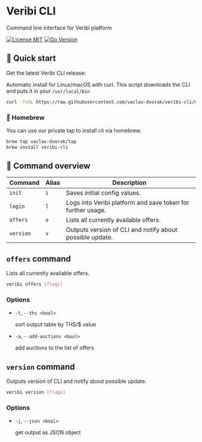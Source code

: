 # Veribi CLI

Command line interface for Veribi platform

[![License MIT](https://img.shields.io/badge/license-MIT-blue.svg?style=flat-square)](/LICENSE)
[![Go Version](https://img.shields.io/github/go-mod/go-version/vaclav-dvorak/veribi-cli.svg?style=flat-square)](go.mod)

## 🚀 Quick start

Get the latest Veribi CLI release:

Automatic install for Linux/macOS with curl. This script downloads the CLI and puts it in your `/usr/local/bin`

```sh
curl -fsSL https://raw.githubusercontent.com/vaclav-dvorak/veribi-cli/main/scripts/install.sh | sh
```

### 🍺 Homebrew

You can use our private tap to install cli via homebrew.

```sh
brew tap vaclav-dvorak/tap
brew install veribi-cli
```

## 📖 Command overview

| Command | Alias | Description |
| --- | --- | --- |
| `init` | `i` | Saves initial config values. |
| `login` | `l` | Logs into Veribi platform and save token for further usage. |
| `offers` | `o` | Lists all currently available offers. |
| `version` | `v` | Outputs version of CLI and notify about possible update. |

## `offers` command

Lists all currently available offers.

```bash
veribi offers [flags]
```

### Options

- `-t`, `--ths <bool>`

  sort output table by THS/$ value

- `-a`, `--add-auctions <bool>`

  add auctions to the list of offers

## `version` command

Outputs version of CLI and notify about possible update.

```bash
veribi version [flags]
```

### Options

- `-j`, `--json <bool>`

  get output as JSON object
